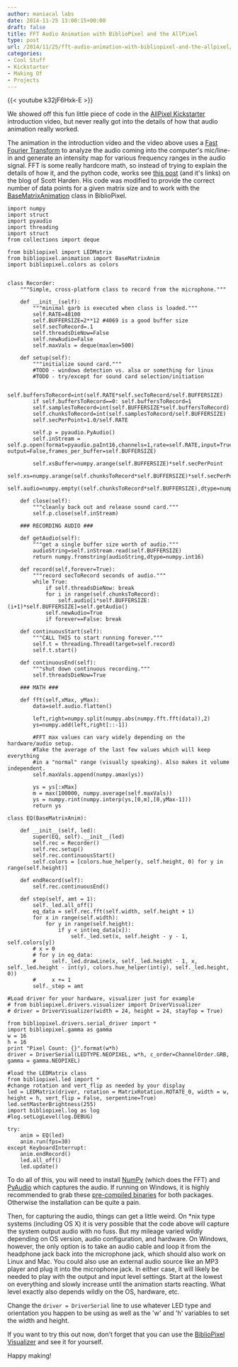 ```yaml
---
author: maniacal labs
date: 2014-11-25 13:00:15+00:00
draft: false
title: FFT Audio Animation with BiblioPixel and the AllPixel
type: post
url: /2014/11/25/fft-audio-animation-with-bibliopixel-and-the-allpixel/
categories:
- Cool Stuff
- Kickstarter
- Making Of
- Projects
---
```


{{< youtube k32jF6Hxk-E >}}

We showed off this fun little piece of code in the [AllPixel Kickstarter](https://www.kickstarter.com/projects/1101128588/allpixel-usb-interface-for-all-your-led-needs/) introduction video, but never really got into the details of how that audio animation really worked.

The animation in the introduction video and the video above uses a [Fast Fourier Transform](http://en.wikipedia.org/wiki/Fast_Fourier_transform) to analyze the audio coming into the computer's mic/line-in and generate an intensity map for various frequency ranges in the audio signal. FFT is some really hardcore math, so instead of trying to explain the details of how it, and the python code, works see [this post](http://www.swharden.com/blog/2013-05-09-realtime-fft-audio-visualization-with-python/) (and it's links) on the blog of Scott Harden. His code was modified to provide the correct number of data points for a given matrix size and to work with the [BaseMatrixAnimation](https://github.com/ManiacalLabs/BiblioPixel/wiki/Animations#class-basematrixanim) class in BiblioPixel.




    import numpy
    import struct
    import pyaudio
    import threading
    import struct
    from collections import deque

    from bibliopixel import LEDMatrix
    from bibliopixel.animation import BaseMatrixAnim
    import bibliopixel.colors as colors


    class Recorder:
        """Simple, cross-platform class to record from the microphone."""

        def __init__(self):
            """minimal garb is executed when class is loaded."""
            self.RATE=48100
            self.BUFFERSIZE=2**12 #4069 is a good buffer size
            self.secToRecord=.1
            self.threadsDieNow=False
            self.newAudio=False
            self.maxVals = deque(maxlen=500)

        def setup(self):
            """initialize sound card."""
            #TODO - windows detection vs. alsa or something for linux
            #TODO - try/except for sound card selection/initiation

            self.buffersToRecord=int(self.RATE*self.secToRecord/self.BUFFERSIZE)
            if self.buffersToRecord==0: self.buffersToRecord=1
            self.samplesToRecord=int(self.BUFFERSIZE*self.buffersToRecord)
            self.chunksToRecord=int(self.samplesToRecord/self.BUFFERSIZE)
            self.secPerPoint=1.0/self.RATE

            self.p = pyaudio.PyAudio()
            self.inStream = self.p.open(format=pyaudio.paInt16,channels=1,rate=self.RATE,input=True, output=False,frames_per_buffer=self.BUFFERSIZE)

            self.xsBuffer=numpy.arange(self.BUFFERSIZE)*self.secPerPoint
            self.xs=numpy.arange(self.chunksToRecord*self.BUFFERSIZE)*self.secPerPoint
            self.audio=numpy.empty((self.chunksToRecord*self.BUFFERSIZE),dtype=numpy.int16)

        def close(self):
            """cleanly back out and release sound card."""
            self.p.close(self.inStream)

        ### RECORDING AUDIO ###

        def getAudio(self):
            """get a single buffer size worth of audio."""
            audioString=self.inStream.read(self.BUFFERSIZE)
            return numpy.fromstring(audioString,dtype=numpy.int16)

        def record(self,forever=True):
            """record secToRecord seconds of audio."""
            while True:
                if self.threadsDieNow: break
                for i in range(self.chunksToRecord):
                    self.audio[i*self.BUFFERSIZE:(i+1)*self.BUFFERSIZE]=self.getAudio()
                self.newAudio=True
                if forever==False: break

        def continuousStart(self):
            """CALL THIS to start running forever."""
            self.t = threading.Thread(target=self.record)
            self.t.start()

        def continuousEnd(self):
            """shut down continuous recording."""
            self.threadsDieNow=True

        ### MATH ###

        def fft(self,xMax, yMax):
            data=self.audio.flatten()

            left,right=numpy.split(numpy.abs(numpy.fft.fft(data)),2)
            ys=numpy.add(left,right[::-1])

            #FFT max values can vary widely depending on the hardware/audio setup.
            #Take the average of the last few values which will keep everything
            #in a "normal" range (visually speaking). Also makes it volume independent.
            self.maxVals.append(numpy.amax(ys))

            ys = ys[:xMax]
            m = max(100000, numpy.average(self.maxVals))
            ys = numpy.rint(numpy.interp(ys,[0,m],[0,yMax-1]))
            return ys

    class EQ(BaseMatrixAnim):

        def __init__(self, led):
            super(EQ, self).__init__(led)
            self.rec = Recorder()
            self.rec.setup()
            self.rec.continuousStart()
            self.colors = [colors.hue_helper(y, self.height, 0) for y in range(self.height)]

        def endRecord(self):
            self.rec.continuousEnd()

        def step(self, amt = 1):
            self._led.all_off()
            eq_data = self.rec.fft(self.width, self.height + 1)
            for x in range(self.width):
                for y in range(self.height):
                    if y < int(eq_data[x]):
                        self._led.set(x, self.height - y - 1, self.colors[y])
            # x = 0
            # for y in eq_data:
            #     self._led.drawLine(x, self._led.height - 1, x, self._led.height - int(y), colors.hue_helper(int(y), self._led.height, 0))
            #     x += 1
            self._step = amt

    #Load driver for your hardware, visualizer just for example
    # from bibliopixel.drivers.visualizer import DriverVisualizer
    # driver = DriverVisualizer(width = 24, height = 24, stayTop = True)

    from bibliopixel.drivers.serial_driver import *
    import bibliopixel.gamma as gamma
    w = 16
    h = 16
    print "Pixel Count: {}".format(w*h)
    driver = DriverSerial(LEDTYPE.NEOPIXEL, w*h, c_order=ChannelOrder.GRB, gamma = gamma.NEOPIXEL)

    #load the LEDMatrix class
    from bibliopixel.led import *
    #change rotation and vert_flip as needed by your display
    led = LEDMatrix(driver, rotation = MatrixRotation.ROTATE_0, width = w, height = h, vert_flip = False, serpentine=True)
    led.setMasterBrightness(255)
    import bibliopixel.log as log
    #log.setLogLevel(log.DEBUG)

    try:
        anim = EQ(led)
        anim.run(fps=30)
    except KeyboardInterrupt:
        anim.endRecord()
        led.all_off()
        led.update()




To do all of this, you will need to install [NumPy](http://www.numpy.org/) (which does the FFT) and [PyAudio](http://people.csail.mit.edu/hubert/pyaudio/) which captures the audio. If running on Windows, it is highly recommended to grab these [pre-compiled binaries](http://www.lfd.uci.edu/~gohlke/pythonlibs/) for both packages. Otherwise the installation can be quite a pain.

Then, for capturing the audio, things can get a little weird. On *nix type systems (including OS X) it is very possible that the code above will capture the system output audio with no fuss. But my mileage varied wildly depending on OS version, audio configuration, and hardware. On Windows, however, the only option is to take an audio cable and loop it from the headphone jack back into the microphone jack, which should also work on Linux and Mac. You could also use an external audio source like an MP3 player and plug it into the microphone jack. In either case, it will likely be needed to play with the output and input level settings. Start at the lowest on everything and slowly increase until the animation starts reacting. What level exactly also depends wildly on the OS, hardware, etc.

Change the `driver = DriverSerial` line to use whatever LED type and orientation you happen to be using as well as the 'w' and 'h' variables to set the width and height.

If you want to try this out now, don't forget that you can use the [BiblioPixel Visualizer](https://www.kickstarter.com/projects/1101128588/allpixel-usb-interface-for-all-your-led-needs/posts/1050419) and see it for yourself.

Happy making!
